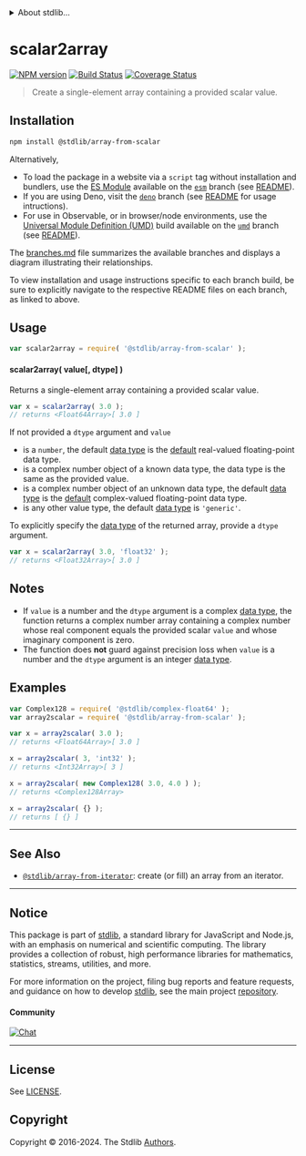 <!--

@license Apache-2.0

Copyright (c) 2024 The Stdlib Authors.

Licensed under the Apache License, Version 2.0 (the "License");
you may not use this file except in compliance with the License.
You may obtain a copy of the License at

   http://www.apache.org/licenses/LICENSE-2.0

Unless required by applicable law or agreed to in writing, software
distributed under the License is distributed on an "AS IS" BASIS,
WITHOUT WARRANTIES OR CONDITIONS OF ANY KIND, either express or implied.
See the License for the specific language governing permissions and
limitations under the License.

-->


<details>
  <summary>
    About stdlib...
  </summary>
  <p>We believe in a future in which the web is a preferred environment for numerical computation. To help realize this future, we've built stdlib. stdlib is a standard library, with an emphasis on numerical and scientific computation, written in JavaScript (and C) for execution in browsers and in Node.js.</p>
  <p>The library is fully decomposable, being architected in such a way that you can swap out and mix and match APIs and functionality to cater to your exact preferences and use cases.</p>
  <p>When you use stdlib, you can be absolutely certain that you are using the most thorough, rigorous, well-written, studied, documented, tested, measured, and high-quality code out there.</p>
  <p>To join us in bringing numerical computing to the web, get started by checking us out on <a href="https://github.com/stdlib-js/stdlib">GitHub</a>, and please consider <a href="https://opencollective.com/stdlib">financially supporting stdlib</a>. We greatly appreciate your continued support!</p>
</details>

# scalar2array

[![NPM version][npm-image]][npm-url] [![Build Status][test-image]][test-url] [![Coverage Status][coverage-image]][coverage-url] <!-- [![dependencies][dependencies-image]][dependencies-url] -->

> Create a single-element array containing a provided scalar value.

<!-- Section to include introductory text. Make sure to keep an empty line after the intro `section` element and another before the `/section` close. -->

<section class="intro">

</section>

<!-- /.intro -->

<!-- Package usage documentation. -->

<section class="installation">

## Installation

```bash
npm install @stdlib/array-from-scalar
```

Alternatively,

-   To load the package in a website via a `script` tag without installation and bundlers, use the [ES Module][es-module] available on the [`esm`][esm-url] branch (see [README][esm-readme]).
-   If you are using Deno, visit the [`deno`][deno-url] branch (see [README][deno-readme] for usage intructions).
-   For use in Observable, or in browser/node environments, use the [Universal Module Definition (UMD)][umd] build available on the [`umd`][umd-url] branch (see [README][umd-readme]).

The [branches.md][branches-url] file summarizes the available branches and displays a diagram illustrating their relationships.

To view installation and usage instructions specific to each branch build, be sure to explicitly navigate to the respective README files on each branch, as linked to above.

</section>

<section class="usage">

## Usage

```javascript
var scalar2array = require( '@stdlib/array-from-scalar' );
```

#### scalar2array( value\[, dtype] )

Returns a single-element array containing a provided scalar value.

```javascript
var x = scalar2array( 3.0 );
// returns <Float64Array>[ 3.0 ]
```

If not provided a `dtype` argument and `value`

-   is a `number`, the default [data type][@stdlib/array/dtypes] is the [default][@stdlib/array/defaults] real-valued floating-point data type.
-   is a complex number object of a known data type, the data type is the same as the provided value.
-   is a complex number object of an unknown data type, the default [data type][@stdlib/array/dtypes] is the [default][@stdlib/array/defaults] complex-valued floating-point data type.
-   is any other value type, the default [data type][@stdlib/array/dtypes] is `'generic'`.

To explicitly specify the [data type][@stdlib/array/dtypes] of the returned array, provide a `dtype` argument.

```javascript
var x = scalar2array( 3.0, 'float32' );
// returns <Float32Array>[ 3.0 ]
```

</section>

<!-- /.usage -->

<!-- Package usage notes. Make sure to keep an empty line after the `section` element and another before the `/section` close. -->

<section class="notes">

## Notes

-   If `value` is a number and the `dtype` argument is a complex [data type][@stdlib/array/dtypes], the function returns a complex number array containing a complex number whose real component equals the provided scalar `value` and whose imaginary component is zero.
-   The function does **not** guard against precision loss when `value` is a number and the `dtype` argument is an integer [data type][@stdlib/array/dtypes].

</section>

<!-- /.notes -->

<!-- Package usage examples. -->

<section class="examples">

## Examples

<!-- eslint no-undef: "error" -->

```javascript
var Complex128 = require( '@stdlib/complex-float64' );
var array2scalar = require( '@stdlib/array-from-scalar' );

var x = array2scalar( 3.0 );
// returns <Float64Array>[ 3.0 ]

x = array2scalar( 3, 'int32' );
// returns <Int32Array>[ 3 ]

x = array2scalar( new Complex128( 3.0, 4.0 ) );
// returns <Complex128Array>

x = array2scalar( {} );
// returns [ {} ]
```

</section>

<!-- /.examples -->

<!-- Section to include cited references. If references are included, add a horizontal rule *before* the section. Make sure to keep an empty line after the `section` element and another before the `/section` close. -->

<section class="references">

</section>

<!-- /.references -->

<!-- Section for related `stdlib` packages. Do not manually edit this section, as it is automatically populated. -->

<section class="related">

* * *

## See Also

-   <span class="package-name">[`@stdlib/array-from-iterator`][@stdlib/array/from-iterator]</span><span class="delimiter">: </span><span class="description">create (or fill) an array from an iterator.</span>

</section>

<!-- /.related -->

<!-- Section for all links. Make sure to keep an empty line after the `section` element and another before the `/section` close. -->


<section class="main-repo" >

* * *

## Notice

This package is part of [stdlib][stdlib], a standard library for JavaScript and Node.js, with an emphasis on numerical and scientific computing. The library provides a collection of robust, high performance libraries for mathematics, statistics, streams, utilities, and more.

For more information on the project, filing bug reports and feature requests, and guidance on how to develop [stdlib][stdlib], see the main project [repository][stdlib].

#### Community

[![Chat][chat-image]][chat-url]

---

## License

See [LICENSE][stdlib-license].


## Copyright

Copyright &copy; 2016-2024. The Stdlib [Authors][stdlib-authors].

</section>

<!-- /.stdlib -->

<!-- Section for all links. Make sure to keep an empty line after the `section` element and another before the `/section` close. -->

<section class="links">

[npm-image]: http://img.shields.io/npm/v/@stdlib/array-from-scalar.svg
[npm-url]: https://npmjs.org/package/@stdlib/array-from-scalar

[test-image]: https://github.com/stdlib-js/array-from-scalar/actions/workflows/test.yml/badge.svg?branch=v0.2.1
[test-url]: https://github.com/stdlib-js/array-from-scalar/actions/workflows/test.yml?query=branch:v0.2.1

[coverage-image]: https://img.shields.io/codecov/c/github/stdlib-js/array-from-scalar/main.svg
[coverage-url]: https://codecov.io/github/stdlib-js/array-from-scalar?branch=main

<!--

[dependencies-image]: https://img.shields.io/david/stdlib-js/array-from-scalar.svg
[dependencies-url]: https://david-dm.org/stdlib-js/array-from-scalar/main

-->

[chat-image]: https://img.shields.io/gitter/room/stdlib-js/stdlib.svg
[chat-url]: https://app.gitter.im/#/room/#stdlib-js_stdlib:gitter.im

[stdlib]: https://github.com/stdlib-js/stdlib

[stdlib-authors]: https://github.com/stdlib-js/stdlib/graphs/contributors

[umd]: https://github.com/umdjs/umd
[es-module]: https://developer.mozilla.org/en-US/docs/Web/JavaScript/Guide/Modules

[deno-url]: https://github.com/stdlib-js/array-from-scalar/tree/deno
[deno-readme]: https://github.com/stdlib-js/array-from-scalar/blob/deno/README.md
[umd-url]: https://github.com/stdlib-js/array-from-scalar/tree/umd
[umd-readme]: https://github.com/stdlib-js/array-from-scalar/blob/umd/README.md
[esm-url]: https://github.com/stdlib-js/array-from-scalar/tree/esm
[esm-readme]: https://github.com/stdlib-js/array-from-scalar/blob/esm/README.md
[branches-url]: https://github.com/stdlib-js/array-from-scalar/blob/main/branches.md

[stdlib-license]: https://raw.githubusercontent.com/stdlib-js/array-from-scalar/main/LICENSE

[@stdlib/array/dtypes]: https://github.com/stdlib-js/array-dtypes

[@stdlib/array/defaults]: https://github.com/stdlib-js/array-defaults

<!-- <related-links> -->

[@stdlib/array/from-iterator]: https://github.com/stdlib-js/array-from-iterator

<!-- </related-links> -->

</section>

<!-- /.links -->
